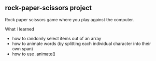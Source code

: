 ## rock-paper-scissors project

Rock paper scissors game where you play against the computer.

What I learned

* how to randomly select items out of an array
* how to animate words (by splitting each individual character into their own span)
* how to use .animate()
